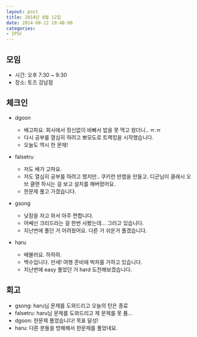 ```yaml
---
layout: post
title: 2014년 8월 12일
date: 2014-08-12 19:48:00
categories:
- IPSC
---
```


## 모임

* 시간: 오후 7:30 ~ 9:30
* 장소: 토즈 강남점

## 체크인

* dgoon
    * 배고파요. 회사에서 정신없이 바빠서 밥을 못 먹고 왔더니.. ㅠ.ㅠ
    * 다시 공부를 열심히 하려고 뽀모도로 트랙킹을 시작했습니다.
    * 오늘도 역시 한 문제!

* falsetru
    * 저도 배가 고파요.
    * 저도 열심히 공부를 하려고 했지만.. 쿠키런 만랩을 만들고. 디군님이 클래시 오브 클랜 하시는 걸 보고 설치를 해버렸어요.
    * 한문제 풀고 가겠습니다.

* gsong
    * 낮잠을 자고 와서 아주 편합니다.
    * 어쎄신 크리드라는 걸 한번 사봤는데... 그러고 있습니다.
    * 지난번에 풀던 거 어려웠어요. 다른 거 쉬운거 풀겠습니다.

* haru
    * 배불러요. 하하하.
    * 백수입니다. 만세! 여행 준비에 박차를 가하고 있습니다.
    * 지난번에 easy 풀었던 거 hard 도전해보겠습니다.

## 회고

* gsong: haru님 문제를 도와드리고 오늘의 턴은 종료
* falsetru: haru님 문제를 도와드리고 제 문제를 못 품...
* dgoon: 한문제 풀었습니다! 목표 달성!
* haru: 다른 분들을 방해해서 한문제를 풀었네요.
